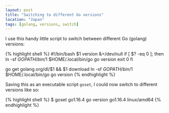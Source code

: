 ```yaml
---
layout: post
title: "Switching to different Go versions"
location: "Japan"
tags: [golang, versions, switch]
---
```


I use this handy little script to switch between different Go (golang) versions:

{% highlight shell %}
#!/bin/bash
$1 version &>/dev/null
if [ $? -eq 0 ]; then
    ln -sf $GOPATH/bin/$1 $HOME/.local/bin/go
    go version
    exit 0
fi

go get golang.org/dl/$1 && $1 download
ln -sf $GOPATH/bin/$1 $HOME/.local/bin/go
go version
{% endhighlight %}

Saving this as an executable script `goset`, I could now switch to different versions like so:

{% highlight shell %}
$ goset go1.16.4
go version go1.16.4 linux/amd64
{% endhighlight %}
